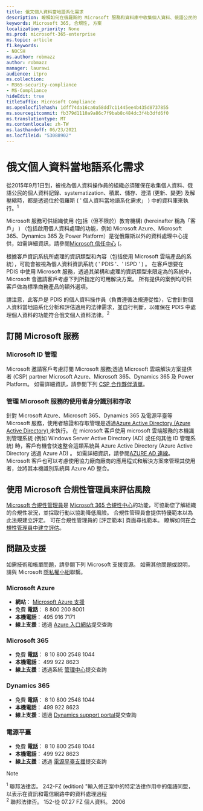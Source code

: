 ```yaml
---
title: 俄文個人資料當地語系化需求
description: 瞭解如何在俄羅斯的 Microsoft 服務和資料庫中收集個人資料、俄語公民的個人資料記錄、systematization、累積、儲存、澄清及解壓縮。
keywords: Microsoft 365, 合規性, 方案
localization_priority: None
ms.prod: microsoft-365-enterprise
ms.topic: article
f1.keywords:
- NOCSH
ms.author: robmazz
author: robmazz
manager: laurawi
audience: itpro
ms.collection:
- M365-security-compliance
- MS-Compliance
hideEdit: true
titleSuffix: Microsoft Compliance
ms.openlocfilehash: 1dff74da16ca0a58dd7c11445ee4b435d8737855
ms.sourcegitcommit: fb379d1110a9a86c7f9bab8c484dc3f4b3dfd6f0
ms.translationtype: MT
ms.contentlocale: zh-TW
ms.lasthandoff: 06/23/2021
ms.locfileid: "53088902"
---
```

# <a name="russian-personal-data-localization-requirements"></a>俄文個人資料當地語系化需求

從2015年9月1日到，被視為個人資料操作員的組織必須確保在收集個人資料、俄語公民的個人資料記錄、systematization、積累、儲存、澄清 (更新、變更) 及解壓縮時，都是透過位於俄羅斯 ( ' 個人資料當地語系化需求」 ) 中的資料庫來執行。<sup>1</sup>

Microsoft 服務可供組織使用 (包括（但不限於）教育機構)  (hereinafter 稱為「客戶」 ) （包括啟用個人資料處理的功能，例如 Microsoft Azure、Microsoft 365、Dynamics 365 及 Power Platform）是從俄羅斯以外的資料處理中心提供，如需詳細資訊，請參閱[Microsoft 信任中心](https://www.microsoft.com/trust-center) (。

根據客戶資訊系統所處理的資訊類型和內容（包括使用 Microsoft 雲端產品的系統），可能會被視為個人資料資訊系統 ( ' PDIS '、' ISPD ' ) 。 在客戶想要在 PDIS 中使用 Microsoft 服務，透過其架構和處理的資訊類型來限定為的系統中，Microsoft 會邀請客戶考慮下列所指定的可用解決方案。 所有提供的案例均可供客戶做為標準商務產品的額外選項。

請注意，此客戶是 PDIS 的個人資料操作員（負責遵循法規遵從性），它會針對個人資料當地語系化分析和評估適用的法律需求，並自行判斷，以確保在 PDIS 中處理個人資料的功能符合俄文個人資料法律。<sup>2</sup>

## <a name="subscribing-to-microsoft-services"></a>訂閱 Microsoft 服務

### <a name="microsoft-id-management"></a>Microsoft ID 管理

Microsoft 邀請客戶考慮訂閱 Microsoft 服務;透過 Microsoft 雲端解決方案提供者 (CSP) partner Microsoft Azure、Microsoft 365、Dynamics 365 及 Power Platform。 如需詳細資訊，請參閱下列 [CSP 合作夥伴清單](https://pinpoint.microsoft.com/search?type=services&campaign=691)。

### <a name="managing-user-identity-and-access-for-microsoft-services"></a>管理 Microsoft 服務的使用者身分識別和存取

針對 Microsoft Azure、Microsoft 365、Dynamics 365 及電源平臺等 Microsoft 服務，使用者驗證和存取管理是透過[Azure Active Directory (Azure Active Directory) ](https://azure.microsoft.com/services/active-directory/)來執行。 在 microsoft 客戶使用 microsoft 雲端服務的本機識別管理系統 (例如 Windows Server Active Directory (AD) 或任何其他 ID 管理系統) 時，客戶有機會快速整合這類系統與 Azure Active Directory (Azure Active Directory 透過 Azure AD) 。 如需詳細資訊，請參閱[AZURE AD 連線](/azure/active-directory/cloud-provisioning/)。 Microsoft 客戶也可以考慮使用協力廠商廠商的應用程式和解決方案來管理其使用者，並將其本機識別系統與 Azure AD 整合。

## <a name="use-microsoft-compliance-manager-to-assess-your-risk"></a>使用 Microsoft 合規性管理員來評估風險

[Microsoft 合規性管理員](/microsoft-365/compliance/compliance-manager)是 [Microsoft 365 合規性中心](/microsoft-365/compliance/microsoft-365-compliance-center)的功能，可協助您了解組織的合規性狀況，並採取行動以協助降低風險。 合規性管理員會提供特優範本以為此法規建立評定。 可在合規性管理員的 [評定範本] 頁面尋找範本。 瞭解如何[在合規性管理員中建立評估](/microsoft-365/compliance/compliance-manager-assessments)。

## <a name="questions-and-support"></a>問題及支援

如需技術和帳單問題，請參閱下列 Microsoft 支援資源。 如需其他問題或說明，請與 Microsoft [隱私權小組](https://support.microsoft.com/gp/privacy-page)聯繫。

### <a name="microsoft-azure"></a>Microsoft Azure

- **網站**： [Microsoft Azure 支援](https://aka.ms/GetAzureSupport)
- 免費 **電話**： 8 800 200 8001
- **本機電話**： 495 916 7171
- **線上支援**：透過 [Azure 入口網站](https://portal.azure.com)提交查詢

### <a name="microsoft-365"></a>Microsoft 365

- 免費 **電話**： 8 10 800 2548 1044
- **本機電話**： 499 922 8623
- **線上支援**：透過系統 [管理中心](https://portal.office.com/)提交查詢

### <a name="dynamics-365"></a>Dynamics 365

- 免費 **電話**： 8 10 800 2548 1044
- **本機電話**： 499 922 8623
- **線上支援**：透過 [Dynamics support portal](https://dynamics.microsoft.com/support/)提交查詢

### <a name="power-platform"></a>電源平臺

- 免費 **電話**： 8 10 800 2548 1044
- **本機電話**： 499 922 8623
- **線上支援**：透過 [電源平臺支援](/power-platform/admin/get-help-support)提交查詢

> [!NOTE]
> <sup>1</sup> 聯邦法律否。 242-FZ (edition) "輸入修正案中的特定法律作用中的俄語同盟，以表示在資訊和電信網路中的資料處理過程 <br>
> <sup>2</sup> 聯邦法律否。 152-從 07.27 FZ 個人資料。 2006<br>
